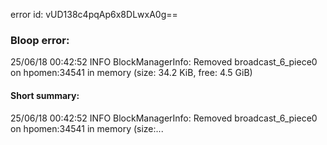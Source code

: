 error id: vUD138c4pqAp6x8DLwxA0g==
### Bloop error:

25/06/18 00:42:52 INFO BlockManagerInfo: Removed broadcast_6_piece0 on hpomen:34541 in memory (size: 34.2 KiB, free: 4.5 GiB)
#### Short summary: 

25/06/18 00:42:52 INFO BlockManagerInfo: Removed broadcast_6_piece0 on hpomen:34541 in memory (size:...
